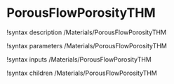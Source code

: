 <!-- MOOSE Documentation Stub: Remove this when content is added. -->

# PorousFlowPorosityTHM
!syntax description /Materials/PorousFlowPorosityTHM

!syntax parameters /Materials/PorousFlowPorosityTHM

!syntax inputs /Materials/PorousFlowPorosityTHM

!syntax children /Materials/PorousFlowPorosityTHM
